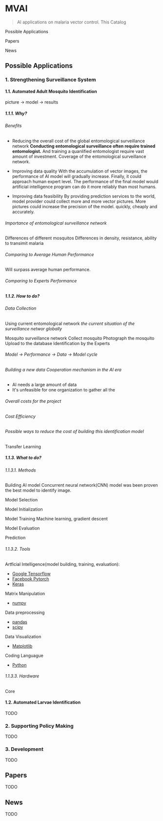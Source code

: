 # MVAI
> AI applications on malaria vector control.
> This 
Catalog

Possible Applications

Papers

News

## Possible Applications

### 1. Strengthening Surveillance System

#### 1.1. Automated Adult Mosquito Identification
picture -> model -> results

##### 1.1.1. Why?

###### Benefits
- Reducing the overall cost of the global entomological surveillance network
**Conducting entomological surveillance often require trained entomologist.** And training a quanlified entomologist require vast amount of investment. 
Coverage of the entomological surveillance network.

- Improving data quality
With the accumulation of vector images, the performance of AI model will gradually increase. Finally, it could approach human expert level. The performance of the final model would 
artificial intelligence program can do it more reliably than most humans.

- Improving data feasibility
By providing prediction services to the world, model provider could collect more and more vector pictures. More pictures could increase the precision of the model.
quickly, cheaply and accurately.

###### Importance of entomological surveillance network
Differences of different mosquitos
Differences in density, resistance, ability to transimit malaria

###### Comparing to Average Human Performance
Will surpass average human performance.

###### Comparing to Experts Performance

##### 1.1.2. How to do?

###### Data Collection
Using current entomological network
*the current situation of the surveillance networ globally*

Mosquito surveillance network
Collect mosquito
Photograph the mosquito
Upload to the database
Identification by the Experts

###### Model -> Performance -> Data -> Model cycle

###### Building a new data Cooperation mechanism in the AI era
- AI needs a large amount of data
- It's unfeasible for one organization to gather all the 

###### Overall costs for the project

###### Cost Efficiency

###### Possible ways to reduce the cost of building this identification model
Transfer Learning

##### 1.1.3. What to do?

###### 1.1.3.1. Methods
Building AI model
Concurrent neural network(CNN) model was been proven the best model to identify image. 

Model Selection

Model Initialization


Model Training
Machine learning, gradient descent

Model Evaluation

Prediction

###### 1.1.3.2. Tools
Artficial Intelligence(model building, training, evaluation):
- [Google Tensorflow](https://tensorflow.org)
- [Facebook Pytorch](https://pytorch.org)
- [Keras](https://keras.io)

Matrix Manipulation
- [numpy](http://www.numpy.org)

Data preprocessing
- [pandas](https://pandas.pydata.org/)
- [scipy](https://www.scipy.org/)

Data Visualization
- [Matplotlib](https://matplotlib.org)

Coding Languague
- [Python](http://python.org)

###### 1.1.3.3. Hardware
Core 
#### 1.2. Automated Larvae Identification
TODO
### 2. Supporting Policy Making 
TODO
### 3. Development
TODO
## Papers
TODO
## News
TODO

